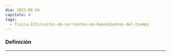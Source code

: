 ```yaml
---
dia: 2023-08-24
capitulo: 4
tags:
  - fisica-2/Circuitos-de-corrientes-no-dependientes-del-tiempo
---
```

### Definición
---
